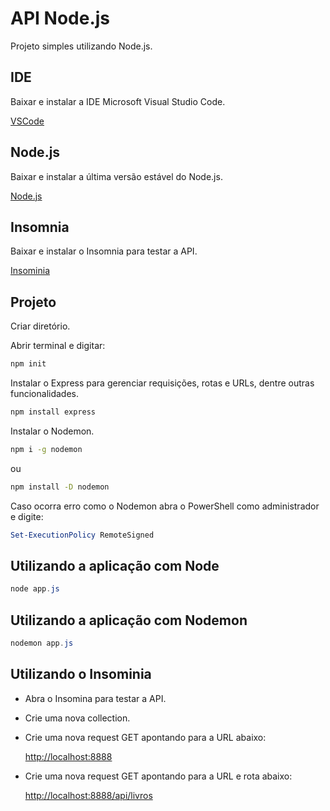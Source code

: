 # API Node.js
Projeto simples utilizando Node.js.

## IDE
Baixar e instalar a IDE Microsoft Visual Studio Code.

[VSCode](https://code.visualstudio.com/)

## Node.js 
Baixar e instalar a última versão estável do Node.js.

[Node.js](https://nodejs.org/en/)


## Insomnia 
Baixar e instalar o Insomnia para testar a API.

[Insominia](https://insomnia.rest/download)

## Projeto
Criar diretório.

Abrir terminal e digitar:

```bash
npm init
```

Instalar o Express para gerenciar requisições, rotas e URLs, dentre outras funcionalidades.
```bash
npm install express
```
Instalar o Nodemon.
```bash
npm i -g nodemon 
```
ou
```bash
npm install -D nodemon
```

Caso ocorra erro como o Nodemon abra o PowerShell como administrador e digite:
```powershell
Set-ExecutionPolicy RemoteSigned
```

## Utilizando a aplicação com Node
```powershell
node app.js
```

## Utilizando a aplicação com Nodemon
```powershell
nodemon app.js
```

## Utilizando o Insominia
- Abra o Insomina para testar a API.
- Crie uma nova collection.
- Crie uma nova request GET apontando para a URL abaixo:

  [http://localhost:8888](http://localhost:8888)

- Crie uma nova request GET apontando para a URL e rota abaixo: 

  [http://localhost:8888/api/livros](http://localhost:8888/api/livros)
